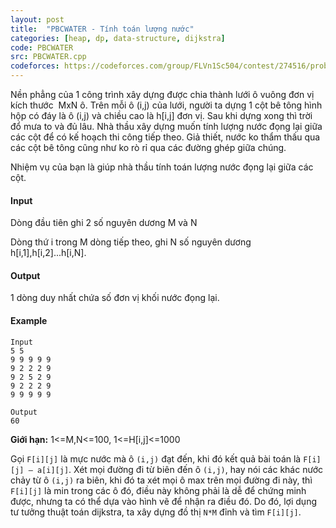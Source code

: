 ```yaml
---
layout: post
title:  "PBCWATER - Tính toán lượng nước"
categories: [heap, dp, data-structure, dijkstra]
code: PBCWATER
src: PBCWATER.cpp
codeforces: https://codeforces.com/group/FLVn1Sc504/contest/274516/problem/I
---
```


Nền phẳng của 1 công trình xây dựng được chia thành lưới ô vuông đơn vị kích thước  MxN ô. Trên mỗi ô (i,j) của lưới, người ta dựng 1 cột bê tông hình hộp có đáy là ô (i,j) và chiều cao là h\[i,j\] đơn vị. Sau khi dựng xong thì trời đổ mưa to và đủ lâu. Nhà thầu xây dựng muốn tính lượng nước đọng lại giữa các cột để có kế hoạch thi công tiếp theo. Giả thiết, nước ko thẩm thấu qua các cột bê tông cũng như ko rò rỉ qua các đường ghép giữa chúng.

Nhiệm vụ của bạn là giúp nhà thầu tính toán lượng nước đọng lại giữa các cột.

#### Input

Dòng đầu tiên ghi 2 số nguyên dương M và N

Dòng thứ i trong M dòng tiếp theo, ghi N số nguyên dương h\[i,1\],h\[i,2\]...h\[i,N\].

#### Output

1 dòng duy nhất chứa số đơn vị khối nước đọng lại.

#### Example

```
Input  
5 5  
9 9 9 9 9  
9 2 2 2 9  
9 2 5 2 9  
9 2 2 2 9  
9 9 9 9 9  
  
Output  
60  
```

**Giới hạn:** 1<=M,N<=100, 1<=H\[i,j\]<=1000  

<!--more-->


Gọi `F[i][j]` là mực nước mà ô `(i,j)` đạt đến, khi đó kết quả bài toán là `F[i][j] – a[i][j]`. Xét mọi đường đi từ biên đến ô `(i,j)`, hay nói các khác nước chảy từ ô `(i,j)` ra biên, khi đó ta xét mọi ô max trên mọi đường đi này, thì `F[i][j]` là min trong các ô đó, điều này không phải là dễ để chứng minh được, nhưng ta có thể dựa vào hình vẽ để nhận ra điều đó. Do đó, lợi dụng tư tưởng thuật toán dijkstra, ta xây dựng đồ thị `N*M` đỉnh và tìm `F[i][j]`.
